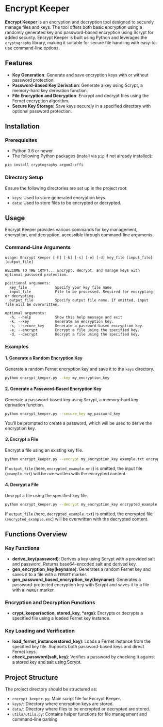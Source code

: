 
# Encrypt Keeper

**Encrypt Keeper** is an encryption and decryption tool designed to securely manage files and keys. The tool offers both basic encryption using a randomly generated key and password-based encryption using Scrypt for added security. Encrypt Keeper is built using Python and leverages the `cryptography` library, making it suitable for secure file handling with easy-to-use command-line options.

## Features

- **Key Generation**: Generate and save encryption keys with or without password protection.
- **Password-Based Key Derivation**: Generate a key using Scrypt, a memory-hard key derivation function.
- **File Encryption and Decryption**: Encrypt and decrypt files using the Fernet encryption algorithm.
- **Secure Key Storage**: Save keys securely in a specified directory with optional password protection.

## Installation

### Prerequisites

- Python 3.6 or newer
- The following Python packages (install via `pip` if not already installed):

```bash
pip install cryptography argon2-cffi
```

### Directory Setup

Ensure the following directories are set up in the project root:

- `keys`: Used to store generated encryption keys.
- `data`: Used to store files to be encrypted or decrypted.

## Usage

Encrypt Keeper provides various commands for key management, encryption, and decryption, accessible through command-line arguments.

### Command-Line Arguments

```plaintext
usage: Encrypt Keeper [-h] [-k] [-s] [-e] [-d] key_file [input_file] [output_file]

WELCOME TO THE CRYPT... Encrypt, decrypt, and manage keys with optional password protection.

positional arguments:
  key_file             Specify your key file name
  input_file           File to be processed. Required for encrypting or decrypting.
  output_file          Specify output file name. If omitted, input file will be overwritten.

optional arguments:
  -h, --help           Show this help message and exit
  -k, --key            Generate an encryption key.
  -s, --secure_key     Generate a password-based encryption key.
  -e, --encrypt        Encrypt a file using the specified key.
  -d, --decrypt        Decrypt a file using the specified key.
```

### Examples

#### 1. Generate a Random Encryption Key

Generate a random Fernet encryption key and save it to the `keys` directory.

```bash
python encrypt_keeper.py --key my_encryption_key
```

#### 2. Generate a Password-Based Encryption Key

Generate a password-based key using Scrypt, a memory-hard key derivation function.

```bash
python encrypt_keeper.py --secure_key my_password_key
```

You’ll be prompted to create a password, which will be used to derive the encryption key.

#### 3. Encrypt a File

Encrypt a file using an existing key file.

```bash
python encrypt_keeper.py --encrypt my_encryption_key example.txt encrypted_example.enc
```

If `output_file` (here, `encrypted_example.enc`) is omitted, the input file (`example.txt`) will be overwritten with the encrypted content.

#### 4. Decrypt a File

Decrypt a file using the specified key file.

```bash
python encrypt_keeper.py --decrypt my_encryption_key encrypted_example.enc decrypted_example.txt
```

If `output_file` (here, `decrypted_example.txt`) is omitted, the encrypted file (`encrypted_example.enc`) will be overwritten with the decrypted content.

## Functions Overview

### Key Functions

- **derive_key(password)**: Derives a key using Scrypt with a provided salt and password. Returns base64-encoded salt and derived key.
- **gen_encryption_key(keyname)**: Generates a random Fernet key and saves it to a file with a `FERNET` marker.
- **gen_password_based_encryption_key(keyname)**: Generates a password-protected encryption key with Scrypt and saves it to a file with a `PWDKEY` marker.

### Encryption and Decryption Functions

- **crypt_keeper(action, stored_key, *args)**: Encrypts or decrypts a specified file using a loaded Fernet key instance.

### Key Loading and Verification

- **load_fernet_instance(stored_key)**: Loads a Fernet instance from the specified key file. Supports both password-based keys and direct Fernet keys.
- **check_password(salt, key)**: Verifies a password by checking it against a stored key and salt using Scrypt.

## Project Structure

The project directory should be structured as:
- `encrypt_keeper.py`: Main script file for Encrypt Keeper.
- `keys/`: Directory where encryption keys are stored.
- `data/`: Directory where files to be encrypted or decrypted are stored.
- `utils/utils.py`: Contains helper functions for file management and command-line parsing.
